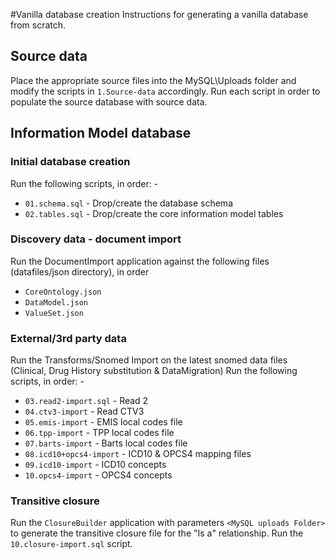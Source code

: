 #Vanilla database creation
Instructions for generating a vanilla database from scratch.

## Source data
Place the appropriate source files into the MySQL\Uploads folder and modify the scripts in `1.Source-data` accordingly.
Run each script in order to populate the source database with source data.

## Information Model database

### Initial database creation
Run the following scripts, in order: -
* `01.schema.sql` - Drop/create the database schema
* `02.tables.sql` - Drop/create the core information model tables

### Discovery data - document import
Run the DocumentImport application against the following files (datafiles/json directory), in order
* `CoreOntology.json`
* `DataModel.json`
* `ValueSet.json`

### External/3rd party data
Run the Transforms/Snomed Import on the latest snomed data files (Clinical, Drug History substitution & DataMigration)
Run the following scripts, in order: -
* `03.read2-import.sql` - Read 2
* `04.ctv3-import` - Read CTV3
* `05.emis-import` - EMIS local codes file
* `06.tpp-import` - TPP local codes file
* `07.barts-import` - Barts local codes file
* `08.icd10+opcs4-import` - ICD10 & OPCS4 mapping files
* `09.icd10-import` - ICD10 concepts
* `10.opcs4-import` - OPCS4 concepts


### Transitive closure
Run the `ClosureBuilder` application with parameters `<MySQL uploads Folder>` to generate the transitive closure file for the "Is a" relationship.
Run the `10.closure-import.sql` script.
